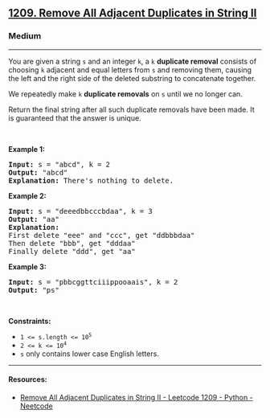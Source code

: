 <h2><a href="https://leetcode.com/problems/remove-all-adjacent-duplicates-in-string-ii/">1209. Remove All Adjacent Duplicates in String II</a></h2><h3>Medium</h3><hr><div style="user-select: auto;"><p style="user-select: auto;">You are given a string <code style="user-select: auto;">s</code> and an integer <code style="user-select: auto;">k</code>, a <code style="user-select: auto;">k</code> <strong style="user-select: auto;">duplicate removal</strong> consists of choosing <code style="user-select: auto;">k</code> adjacent and equal letters from <code style="user-select: auto;">s</code> and removing them, causing the left and the right side of the deleted substring to concatenate together.</p>

<p style="user-select: auto;">We repeatedly make <code style="user-select: auto;">k</code> <strong style="user-select: auto;">duplicate removals</strong> on <code style="user-select: auto;">s</code> until we no longer can.</p>

<p style="user-select: auto;">Return the final string after all such duplicate removals have been made. It is guaranteed that the answer is unique.</p>

<p style="user-select: auto;">&nbsp;</p>
<p style="user-select: auto;"><strong style="user-select: auto;">Example 1:</strong></p>

<pre style="user-select: auto;"><strong style="user-select: auto;">Input:</strong> s = "abcd", k = 2
<strong style="user-select: auto;">Output:</strong> "abcd"
<strong style="user-select: auto;">Explanation: </strong>There's nothing to delete.</pre>

<p style="user-select: auto;"><strong style="user-select: auto;">Example 2:</strong></p>

<pre style="user-select: auto;"><strong style="user-select: auto;">Input:</strong> s = "deeedbbcccbdaa", k = 3
<strong style="user-select: auto;">Output:</strong> "aa"
<strong style="user-select: auto;">Explanation: 
</strong>First delete "eee" and "ccc", get "ddbbbdaa"
Then delete "bbb", get "dddaa"
Finally delete "ddd", get "aa"</pre>

<p style="user-select: auto;"><strong style="user-select: auto;">Example 3:</strong></p>

<pre style="user-select: auto;"><strong style="user-select: auto;">Input:</strong> s = "pbbcggttciiippooaais", k = 2
<strong style="user-select: auto;">Output:</strong> "ps"
</pre>

<p style="user-select: auto;">&nbsp;</p>
<p style="user-select: auto;"><strong style="user-select: auto;">Constraints:</strong></p>

<ul style="user-select: auto;">
	<li style="user-select: auto;"><code style="user-select: auto;">1 &lt;= s.length &lt;= 10<sup style="user-select: auto;">5</sup></code></li>
	<li style="user-select: auto;"><code style="user-select: auto;">2 &lt;= k &lt;= 10<sup style="user-select: auto;">4</sup></code></li>
	<li style="user-select: auto;"><code style="user-select: auto;">s</code> only contains lower case English letters.</li>
</ul>
</div>

****
#### Resources:
- [Remove All Adjacent Duplicates in String II - Leetcode 1209 - Python - Neetcode](https://www.youtube.com/watch?v=w6LcypDgC4w)

